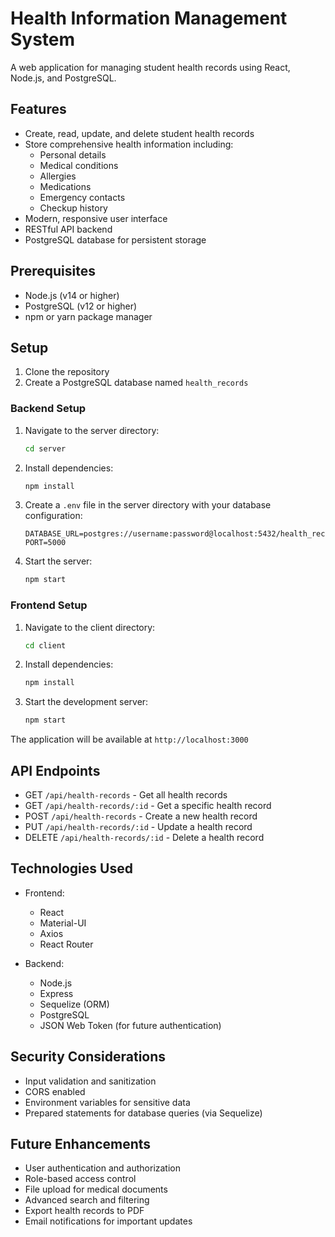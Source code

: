 # Health Information Management System

A web application for managing student health records using React, Node.js, and PostgreSQL.

## Features

- Create, read, update, and delete student health records
- Store comprehensive health information including:
  - Personal details
  - Medical conditions
  - Allergies
  - Medications
  - Emergency contacts
  - Checkup history
- Modern, responsive user interface
- RESTful API backend
- PostgreSQL database for persistent storage

## Prerequisites

- Node.js (v14 or higher)
- PostgreSQL (v12 or higher)
- npm or yarn package manager

## Setup

1. Clone the repository
2. Create a PostgreSQL database named `health_records`

### Backend Setup

1. Navigate to the server directory:
   ```bash
   cd server
   ```

2. Install dependencies:
   ```bash
   npm install
   ```

3. Create a `.env` file in the server directory with your database configuration:
   ```
   DATABASE_URL=postgres://username:password@localhost:5432/health_records
   PORT=5000
   ```

4. Start the server:
   ```bash
   npm start
   ```

### Frontend Setup

1. Navigate to the client directory:
   ```bash
   cd client
   ```

2. Install dependencies:
   ```bash
   npm install
   ```

3. Start the development server:
   ```bash
   npm start
   ```

The application will be available at `http://localhost:3000`

## API Endpoints

- GET `/api/health-records` - Get all health records
- GET `/api/health-records/:id` - Get a specific health record
- POST `/api/health-records` - Create a new health record
- PUT `/api/health-records/:id` - Update a health record
- DELETE `/api/health-records/:id` - Delete a health record

## Technologies Used

- Frontend:
  - React
  - Material-UI
  - Axios
  - React Router

- Backend:
  - Node.js
  - Express
  - Sequelize (ORM)
  - PostgreSQL
  - JSON Web Token (for future authentication)

## Security Considerations

- Input validation and sanitization
- CORS enabled
- Environment variables for sensitive data
- Prepared statements for database queries (via Sequelize)

## Future Enhancements

- User authentication and authorization
- Role-based access control
- File upload for medical documents
- Advanced search and filtering
- Export health records to PDF
- Email notifications for important updates

